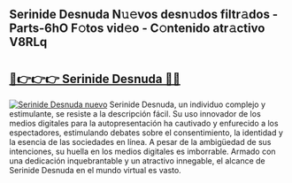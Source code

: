 ## Serinide Desnuda N𝚞𝚎vos desn𝚞dos filtr𝚊dos - Parts-6hO F𝚘tos vid𝚎o - C𝚘ntenido atr𝚊ctivo V8RLq

# <h2><a href="http://mb4tutx.tromn.icu/?c=Serinide+Desnuda">🔗👉👉👉 Serinide Desnuda 🔗🔗</a></h2>

[![Serinide Desnuda nuevo](https://i.imgur.com/pEAQMta.gif)](http://mb4tutx.tromn.icu/?c=Serinide+Desnuda)
Serinide Desnuda, un individuo complejo y estimulante, se resiste a la descripción fácil. Su uso innovador de los medios digitales para la autopresentación ha cautivado y enfurecido a los espectadores, estimulando debates sobre el consentimiento, la identidad y la esencia de las sociedades en línea. A pesar de la ambigüedad de sus intenciones, su huella en los medios digitales es imborrable. Armado con una dedicación inquebrantable y un atractivo innegable, el alcance de Serinide Desnuda en el mundo virtual es vasto.
